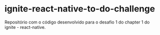 # ignite-react-native-to-do-challenge
Repositório com o código desenvolvido para o desafio 1 do chapter 1 do ignite - react-native.
